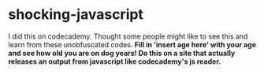 # shocking-javascript
I did this on codecademy. Thought some people might like to see this and learn from these unobfuscated codes. 
<b> Fill in 'insert age here' with your age and see how old you are on dog years! Do this on a site that actually releases
an output from javascript like codecademy's js reader. </b>
